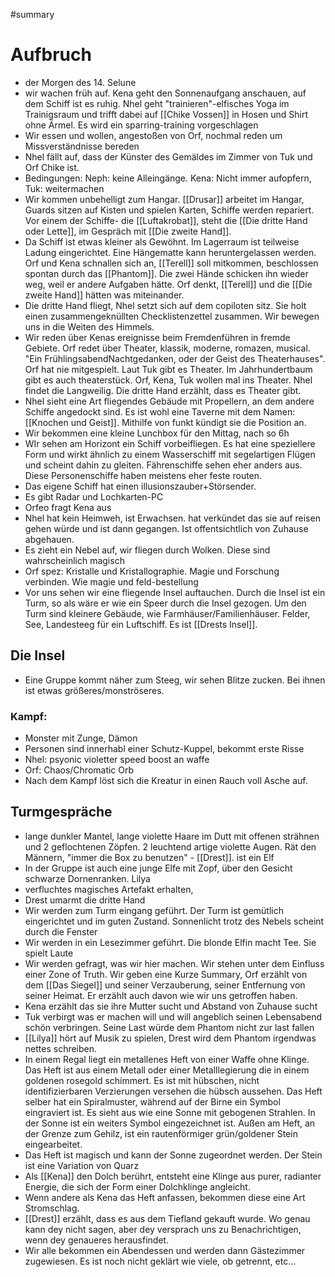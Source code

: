 #summary 

# Aufbruch
- der Morgen des 14. Selune
- wir wachen früh auf. Kena geht den Sonnenaufgang anschauen, auf dem Schiff ist es ruhig. Nhel geht "trainieren"-elfisches Yoga im Trainigsraum und trifft dabei auf [[Chike Vossen]] in Hosen und Shirt ohne Ärmel. Es wird ein sparring-training vorgeschlagen
- Wir essen und wollen, angestoßen von Orf, nochmal reden um Missverständnisse bereden
- Nhel fällt auf, dass der Künster des Gemäldes im Zimmer von Tuk und Orf Chike ist. 
- Bedingungen: Neph: keine Alleingänge. Kena: Nicht immer aufopfern, Tuk: weitermachen
- Wir kommen unbehelligt zum Hangar. [[Drusar]] arbeitet im Hangar, Guards sitzen auf Kisten und spielen Karten, Schiffe werden repariert. Vor einem der Schiffe- die [[Luftakrobat]], steht die [[Die dritte Hand oder Lette]], im Gespräch mit [[Die zweite Hand]]. 
- Da Schiff ist etwas kleiner als Gewöhnt. Im Lagerraum ist teilweise Ladung eingerichtet. Eine Hängematte kann heruntergelassen werden. Orf und Kena schnallen sich an, [[Terell]] soll mitkommen, beschlossen spontan durch das [[Phantom]]. Die zwei Hände schicken ihn wieder weg, weil er andere Aufgaben hätte. Orf denkt, [[Terell]] und die [[Die zweite Hand]] hätten was miteinander.
- Die dritte Hand fliegt, Nhel setzt sich auf dem copiloten sitz. Sie holt einen zusammengeknüllten Checklistenzettel zusammen. Wir bewegen uns in die Weiten des Himmels. 
- Wir reden über Kenas ereignisse beim Fremdenführen in fremde Gebiete. Orf redet über Theater, klassik, moderne, romazen, musical. "Ein FrühlingsabendNachtgedanken, oder der Geist des Theaterhauses". Orf hat nie mitgespielt. Laut Tuk gibt es Theater. Im Jahrhundertbaum gibt es auch theaterstück. Orf, Kena, Tuk wollen mal ins Theater. Nhel findet die Langweilig. Die dritte Hand erzählt, dass es Theater gibt.
- Nhel sieht eine Art fliegendes Gebäude mit Propellern, an dem andere Schiffe angedockt sind. Es ist wohl eine Taverne mit dem Namen: [[Knochen und Geist]]. Mithilfe von funkt kündigt sie die Position an. 
- Wir bekommen eine kleine Lunchbox für den Mittag, nach so 6h
- WIr sehen am Horizont ein Schiff vorbeifliegen. Es hat eine speziellere Form und wirkt ähnlich zu einem Wasserschiff mit segelartigen Flügen und scheint dahin zu gleiten. Fährenschiffe sehen eher anders aus. Diese Personenschiffe haben meistens eher feste routen. 
- Das eigene Schiff hat einen illusionszauber+Störsender. 
- Es gibt Radar und Lochkarten-PC
- Orfeo fragt Kena aus
- Nhel hat kein Heimweh, ist Erwachsen. hat verkündet das sie auf reisen gehen würde und ist dann gegangen. Ist offentsichtlich von Zuhause abgehauen.
- Es zieht ein Nebel auf, wir fliegen durch Wolken. Diese sind wahrscheinlich magisch
- Orf spez: Kristalle und Kristallographie. Magie und Forschung verbinden. Wie magie und feld-bestellung
- Vor uns sehen wir eine fliegende Insel auftauchen. Durch die Insel ist ein Turm, so als wäre er wie ein Speer durch die Insel gezogen. Um den Turm sind kleinere Gebäude, wie Farmhäuser/Familienhäuser. Felder, See, Landesteeg für ein Luftschiff. Es ist [[Drests Insel]]. 

## Die Insel
- Eine Gruppe kommt näher zum Steeg, wir sehen Blitze zucken. Bei ihnen ist etwas größeres/monströseres.

### Kampf:
- Monster mit Zunge, Dämon
- Personen sind innerhabl einer Schutz-Kuppel, bekommt erste Risse
- Nhel: psyonic violetter speed boost an waffe
- Orf: Chaos/Chromatic Orb
- Nach dem Kampf löst sich die Kreatur in einen Rauch voll Asche auf. 


## Turmgespräche
- lange dunkler Mantel, lange violette Haare im Dutt mit offenen strähnen und 2 geflochtenen Zöpfen. 2 leuchtend artige violette Augen. Rät den Männern, "immer die Box zu benutzen" - [[Drest]]. ist ein Elf
- In der Gruppe ist auch eine junge Elfe mit Zopf, über den Gesicht schwarze Dornenranken. Lilya
- verfluchtes magisches Artefakt erhalten, 
- Drest umarmt die dritte Hand
- Wir werden zum Turm eingang geführt. Der Turm ist gemütlich eingerichtet und im guten Zustand. Sonnenlicht trotz des Nebels scheint durch die Fenster
- Wir werden in ein Lesezimmer geführt. Die blonde Elfin macht Tee. Sie spielt Laute
- Wir werden gefragt, was wir hier machen. Wir stehen unter dem Einfluss einer Zone of Truth. Wir geben eine Kurze Summary, Orf erzählt von dem [[Das Siegel]] und seiner Verzauberung, seiner Entfernung von seiner Heimat. Er erzählt auch davon wie wir uns getroffen haben.
- Kena erzählt das sie ihre Mutter sucht und Abstand von Zuhause sucht
- Tuk verbirgt was er machen will und will angeblich seinen Lebensabend schön verbringen. Seine Last würde dem Phantom nicht zur last fallen
- [[Lilya]] hört auf Musik zu spielen, Drest wird dem Phantom irgendwas nettes schreiben. 
- In einem Regal liegt ein metallenes Heft von einer Waffe ohne Klinge. Das Heft ist aus einem Metall oder einer Metalllegierung die in einem goldenen rosegold schimmert. Es ist mit hübschen, nicht identifizierbaren Verzierungen versehen die hübsch aussehen. Das Heft selber hat ein Spiralmuster,  während auf der Birne ein Symbol eingraviert ist. Es sieht aus wie eine Sonne mit gebogenen Strahlen. In der Sonne ist ein weiters Symbol eingezeichnet ist. Außen am Heft, an der Grenze zum Gehilz, ist ein rautenförmiger grün/goldener Stein eingearbeitet. 
- Das Heft ist magisch und kann der Sonne zugeordnet werden. Der Stein ist eine Variation von Quarz
- Als [[Kena]] den Dolch berührt, entsteht eine Klinge aus purer, radianter Energie, die sich der Form einer Dolchklinge angleicht. 
- Wenn andere als Kena das Heft anfassen, bekommen diese eine Art Stromschlag.
- [[Drest]] erzählt, dass es aus dem Tiefland gekauft wurde. Wo genau kann dey nicht sagen, aber dey versprach uns zu Benachrichtigen, wenn dey genaueres herausfindet. 
- Wir alle bekommen ein Abendessen und werden dann Gästezimmer zugewiesen. Es ist noch nicht geklärt wie viele, ob getrennt, etc...

